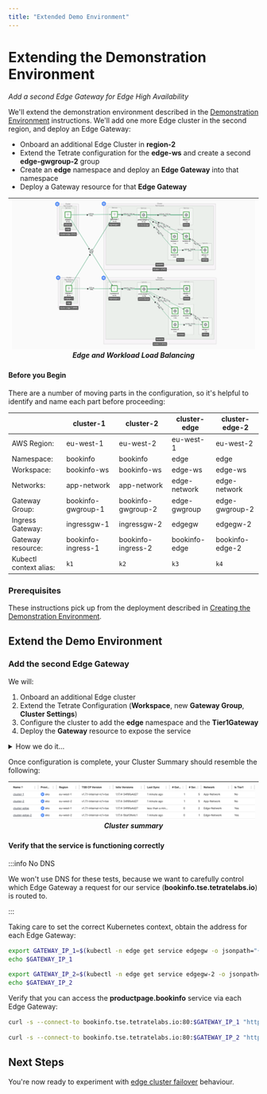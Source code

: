 ```yaml
---
title: "Extended Demo Environment"
---
```



# Extending the Demonstration Environment

_Add a second Edge Gateway for Edge High Availability_

We'll extend the demonstration environment described in the [Demonstration Environment](demo-1) instructions.  We'll add one more Edge cluster in the second region, and deploy an Edge Gateway:

 * Onboard an additional Edge Cluster in **region-2**
 * Extend the Tetrate configuration for the **edge-ws** and create a second **edge-gwgroup-2** group
 * Create an **edge** namespace and deploy an **Edge Gateway** into that namespace
 * Deploy a Gateway resource for that **Edge Gateway**

| [![Edge and Workload Load Balancing](images/edge-workload-2.png "Edge and Workload Load Balancing")](images/edge-workload-2.png) _Edge and Workload Load Balancing_ |
|  :--:  |


#### Before you Begin

There are a number of moving parts in the configuration, so it's helpful to identify and name each part before proceeding:


|                        | **cluster-1** | **cluster-2** | **cluster-edge** | **cluster-edge-2** |
| ---------------------- | ------------- | ------------- | ---------------- | -------------------|
| AWS Region:            | eu-west-1     | eu-west-2     | eu-west-1        | eu-west-2          |
| Namespace:             | bookinfo      | bookinfo      | edge             | edge               |
| Workspace:             | bookinfo-ws   | bookinfo-ws   | edge-ws          | edge-ws            |
| Networks:              | app-network   | app-network   | edge-network     | edge-network       |
| Gateway Group:         | bookinfo-gwgroup-1 | bookinfo-gwgroup-2 | edge-gwgroup | edge-gwgroup-2 |
| Ingress Gateway:       | ingressgw-1   | ingressgw-2   | edgegw           | edgegw-2           |
| Gateway resource:      | bookinfo-ingress-1 | bookinfo-ingress-2 | bookinfo-edge | bookinfo-edge-2 |
| Kubectl context alias: | `k1`          | `k2`          | `k3`             | `k4`               |


### Prerequisites

These instructions pick up from the deployment described in [Creating the Demonstration Environment](demo-1).

## Extend the Demo Environment

### Add the second Edge Gateway

We will:

 1. Onboard an additional Edge cluster
 1. Extend the Tetrate Configuration (**Workspace**, new **Gateway Group**, **Cluster Settings**)
 1. Configure the cluster to add the **edge** namespace and the **Tier1Gateway**
 1. Deploy the **Gateway** resource to expose the service

<details>
<summary>How we do it...</summary>

#### Onboard the additional Edge cluster

Follow the instructions for Tetrate Service Express or Tetrate Service Bridge to onboard the new **cluster-edge-2** cluster.  Make sure to install any required dependencies, such as the AWS Load Balancer Controller or the Tetrate Route 53 Controller.

#### Extend the Tetrate configuration

We will:

 * Extend the **edge-ws** Workspace to include the new cluster and namespace (to be created)
 * Add a **Gateway Group** for the new cluster
 * Edit the Cluster settings, setting the **tier1Cluster** and **network** values

```bash
cat <<EOF > edge-ws.yaml
apiversion: api.tsb.tetrate.io/v2
kind: Workspace
metadata:
  organization: tse
  tenant: tse
  name: edge-ws
spec:
  namespaceSelector:
    names:
      - "cluster-edge/edge"
      - "cluster-edge-2/edge"
EOF

tctl apply -f edge-ws.yaml


cat <<EOF > edge-gwgroup-2.yaml
apiVersion: gateway.tsb.tetrate.io/v2
kind: Group
metadata:
  tenant: tse
  organization: tse
  workspace: edge-ws
  name: edge-gwgroup-2
spec:
  namespaceSelector:
    names:
      - 'cluster-edge-2/edge'
EOF

tctl apply -f edge-gwgroup-2.yaml
```

Use the UI to edit the **edge-cluster-2** cluster, setting "Is Tier 1?" to **true** and assigning the **Edge-Network** network.

#### Configure the Cluster

Create the **edge** namespace and deploy the Edge Gateway. Remember to set the kubectl context or use your context alias to point to **cluster-edge-2**.

```bash
kubectl create namespace edge
kubectl label namespace edge istio-injection=enabled

cat <<EOF > edgegw-2.yaml
apiVersion: install.tetrate.io/v1alpha1
kind: Tier1Gateway
metadata:
  name: edgegw-2
  namespace: edge
spec:
  kubeSpec:
    service:
      type: LoadBalancer
EOF

kubectl apply -f edgegw-2.yaml
```

#### Deploy the Gateway resource

```bash
cat <<EOF > bookinfo-edge-2.yaml
apiVersion: gateway.tsb.tetrate.io/v2
kind: Gateway
metadata:
  organization: tse 
  tenant: tse
  workspace: edge-ws
  group: edge-gwgroup-2
  name: bookinfo-edge-2
spec:
  workloadSelector:
    namespace: edge
    labels:
      app: edgegw-2
  http:
    - name: bookinfo
      port: 80
      hostname: bookinfo.tse.tetratelabs.io
      routing:
        rules:
          - route:
              clusterDestination: {}
EOF

tctl apply -f bookinfo-edge-2.yaml
```

</details>


Once configuration is complete, your Cluster Summary should resemble the following:

| [![Cluster summary](images/cluster-summary-2.png "Cluster summary")](images/cluster-summary-2.png) _Cluster summary_ |
|  :--:  |


#### Verify that the service is functioning correctly 

:::info No DNS

We won't use DNS for these tests, because we want to carefully control which Edge Gateway a request for our service (**bookinfo.tse.tetratelabs.io**) is routed to.

:::

Taking care to set the correct Kubernetes context, obtain the address for each Edge Gateway:

```bash title="Set kubectl context to cluster edge-cluster"
export GATEWAY_IP_1=$(kubectl -n edge get service edgegw -o jsonpath="{.status.loadBalancer.ingress[0]['hostname','ip']}")
echo $GATEWAY_IP_1
```

```bash title="Set kubectl context to cluster edge-cluster-2"
export GATEWAY_IP_2=$(kubectl -n edge get service edgegw-2 -o jsonpath="{.status.loadBalancer.ingress[0]['hostname','ip']}")
echo $GATEWAY_IP_2
```

Verify that you can access the **productpage.bookinfo** service via each Edge Gateway:

```bash title="Test against edge-cluster"
curl -s --connect-to bookinfo.tse.tetratelabs.io:80:$GATEWAY_IP_1 "http://bookinfo.tse.tetratelabs.io/productpage" 
```

```bash title="Test against edge-cluster-2"
curl -s --connect-to bookinfo.tse.tetratelabs.io:80:$GATEWAY_IP_2 "http://bookinfo.tse.tetratelabs.io/productpage" 
```


## Next Steps

You're now ready to experiment with [edge cluster failover](edge-failover) behaviour.